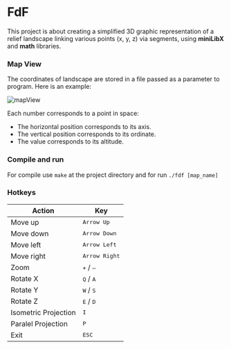 # FdF
This project is about creating a simplified 3D graphic representation of a
relief landscape linking various points (x, y, z) via segments, using __miniLibX__ and __math__ libraries.
### Map View
The coordinates of landscape are stored in a file passed as a parameter to program. Here is an example:

![mapView](https://i.imgur.com/Mgr0WoF.png)

Each number corresponds to a point in space:
* The horizontal position corresponds to its axis.
* The vertical position corresponds to its ordinate.
* The value corresponds to its altitude.
### Compile and run
For compile use ```make``` at the project directory and for run ```./fdf [map_name]```
### Hotkeys
|Action|Key|
|---|---|
|Move up|<kbd>Arrow Up</kbd>|
|Move down|<kbd>Arrow Down</kbd>|
|Move left|<kbd>Arrow Left</kbd>|
|Move right|<kbd>Arrow Right</kbd>|
|Zoom|<kbd>+</kbd> / <kbd>—</kbd>|
|Rotate X|<kbd>Q</kbd> / <kbd>A</kbd>|
|Rotate Y|<kbd>W</kbd> / <kbd>S</kbd>|
|Rotate Z|<kbd>E</kbd> / <kbd>D</kbd>|
|Isometric Projection|<kbd>I</kbd>|
|Paralel Projection|<kbd>P</kbd>|
|Exit|<kbd>ESC</kbd>|
